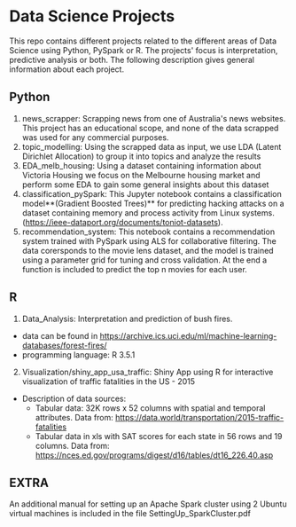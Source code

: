 # Data Science Projects
This repo contains different projects related to the different areas of Data Science using Python, PySpark or R. The projects' focus is interpretation, predictive analysis or both. The following description gives general information about each project.
## Python
1. news_scrapper: Scrapping news from one of Australia's news websites. This project has an educational scope, and none of the data scrapped was used for any commercial purposes.
2. topic_modelling: Using the scrapped data as input, we use LDA (Latent Dirichlet Allocation) to group it into topics and analyze the results
3. EDA_melb_housing: Using a dataset containing information about Victoria Housing we focus on the Melbourne housing market and perform some EDA to gain some general insights about this dataset
4. classification_pySpark: This Jupyter notebook contains a classification model**(Gradient Boosted Trees)** for predicting hacking attacks on a dataset containing memory and process activity from Linux systems. (https://ieee-dataport.org/documents/toniot-datasets). 
5. recommendation_system: This notebook contains a recommendation system trained with PySpark using ALS for collaborative filtering. The data corersponds to the movie lens dataset, and the model is trained using a parameter grid for tuning and cross validation. At the end a function is included to predict the top n movies for each user.
## R
1. Data_Analysis: Interpretation and prediction of bush fires.
* data can be found in https://archive.ics.uci.edu/ml/machine-learning-databases/forest-fires/
* programming language: R 3.5.1
2. Visualization/shiny_app_usa_traffic: Shiny App using R for interactive visualization of traffic fatalities in the US - 2015
* Description of data sources:
  - Tabular data: 32K rows x 52 columns with spatial and temporal attributes. Data from: https://data.world/transportation/2015-traffic-fatalities
  - Tabular data in xls with SAT scores for each state in 56 rows and 19 columns. Data from: https://nces.ed.gov/programs/digest/d16/tables/dt16_226.40.asp

## EXTRA
An additional manual for setting up an Apache Spark cluster using 2 Ubuntu virtual machines is included in the file SettingUp_SparkCluster.pdf 
